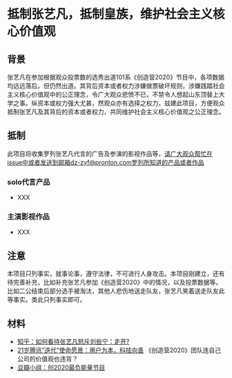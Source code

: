 # 抵制张艺凡，抵制皇族，维护社会主义核心价值观
## 背景
张艺凡在参加根据观众投票数的选秀出道101系《创造营2020》节目中，各项数据均远远落后，但仍然出道。其背后资本或者权力涉嫌做票破坏规则，涉嫌践踏社会主义核心价值观中的公正理念，令广大观众悲愤不已，不禁令人想起山东顶替上大学之事。纵资本或权力强大尤甚，然观众亦有选择之权力，兹建此项目，方便观众抵制张艺凡及其背后的资本或者权力，共同维护社会主义核心价值观之公正理念。
## 抵制
此项目将收集罗列张艺凡代言的广告及参演的影视作品等，请广大观众帮忙在issue中或者发送到邮箱dz-zyf@pronton.com罗列所知道的产品或者作品
### solo代言产品
* XXX
### 主演影视作品
* XXX

## 注意
本项目只列事实，就事论事，遵守法律，不可进行人身攻击。本项目刚建立，还有待完善补充，比如补充张艺凡参加《创造营2020》中的情况，以及投票数据等。比如二公结束后部分选手被淘汰，其他人悲伤地送走队友，张艺凡笑着送走队友此等事实。类此只列事实即可。

## 材料
* [知乎：如何看待张艺凡怒斥刘些宁：走开?](https://www.zhihu.com/question/401637340)
* [21岁腾讯“迭代”使命愿景：用户为本，科技向善](https://new.qq.com/omn/TEC20191/TEC2019111100701400.html) 《创造营2020》团队连自己公司的价值观也违背？
* [豆瓣小组：创2020最负能量节目](https://www.douban.com/group/topic/183391413/)
